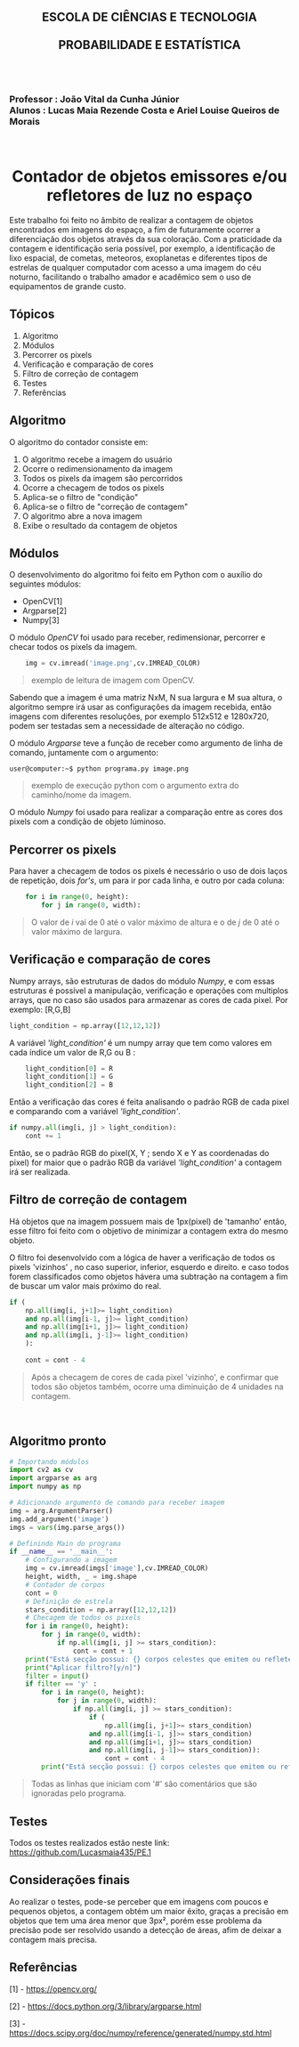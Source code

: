 <h2 align = "center">
ESCOLA DE CIÊNCIAS E TECNOLOGIA
<br>
<br>
PROBABILIDADE E ESTATÍSTICA 
</h2>
<br>
<br>
<h3>
Professor : João Vital da Cunha Júnior 
<br>
Alunos : Lucas Maia Rezende Costa e Ariel Louise Queiros de Morais
</h3></h3>
<br>
<h1 align='center'> 
Contador de objetos emissores e/ou refletores de luz no espaço
</h1>
Este trabalho foi feito no âmbito de realizar a contagem de objetos encontrados em imagens do espaço, a fim de futuramente ocorrer a diferenciação dos objetos através da sua coloração. Com a praticidade da contagem e identificação 
seria possível, por exemplo, a identificação de lixo espacial, de cometas, meteoros, exoplanetas e diferentes tipos de estrelas de qualquer computador com acesso a uma imagem do céu noturno, facilitando o trabalho amador e acadêmico sem o uso de equipamentos de grande custo.
<br>

## Tópicos
1. Algoritmo
1. Módulos
1. Percorrer os pixels
1. Verificação e comparação de cores
1. Filtro de correção de contagem  
1. Testes
1. Referências

## Algoritmo  
O algoritmo do contador consiste em:

<ol>
    <li>O algoritmo recebe a imagem do usuário</li>
    <li>Ocorre o redimensionamento da imagem </li>
    <li>Todos os pixels da imagem são percorridos</li>
    <li>Ocorre a checagem de todos os pixels</li>
    <li>Aplica-se o filtro de "condição"</li>
    <li>Aplica-se o filtro de "correção de contagem"</li>
    <li>O algoritmo abre a nova imagem</li>
    <li>Exibe o resultado da contagem de objetos</li>
</ol>

## Módulos
O desenvolvimento do algoritmo foi feito em Python com o auxílio do seguintes módulos:

* OpenCV[1]
* Argparse[2]
* Numpy[3]

O módulo _OpenCV_ foi usado para receber, redimensionar, percorrer e checar todos os pixels da imagem.

```Python
    img = cv.imread('image.png',cv.IMREAD_COLOR)
``` 
> exemplo de leitura de imagem com OpenCV.

Sabendo que a imagem é uma matriz NxM, N sua largura e M sua altura, o algoritmo sempre irá usar as configurações da imagem recebida, então imagens com diferentes resoluções, por exemplo 512x512 e 1280x720, podem ser testadas sem a necessidade de alteração no código.

O módulo _Argparse_ teve a função de receber como argumento de linha de comando, juntamente com o argumento:
```console
user@computer:~$ python programa.py image.png
```
> exemplo de execução python com o argumento extra do caminho/nome da imagem.

O módulo _Numpy_ foi usado para realizar a comparação entre as cores dos pixels com a condição de objeto lúminoso.

## Percorrer os pixels
Para haver a checagem de todos os pixels é necessário o uso de dois laços de repetição, dois _for's_, um para ir por cada linha, e outro por cada coluna:
```python
    for i in range(0, height):
        for j in range(0, width):
```
> O valor de _i_ vai de 0 até o valor máximo de altura e o de _j_ de 0 até o valor máximo de largura.

## Verificação e comparação de cores

Numpy arrays, são estruturas de dados do módulo _Numpy_, e com essas estruturas é possível a manipulação, verificação e operações com multiplos arrays, que no caso são usados para armazenar as cores de cada pixel. Por exemplo:
[R,G,B]
```python
light_condition = np.array([12,12,12])
```
A variável _'light_condition'_ é um numpy array que tem como valores em cada índice um valor de R,G ou B :
```Python
    light_condition[0] = R
    light_condition[1] = G
    light_condition[2] = B
```
Então a verificação das cores é feita analisando o padrão RGB de cada pixel e comparando com a variável _'light_condition'_.
```Python
if numpy.all(img[i, j] > light_condition):
    cont += 1
```
Então, se o padrão RGB do pixel(X, Y ; sendo X e Y as coordenadas do pixel) for maior que o padrão RGB da variável  _'light_condition'_ a contagem irá ser realizada.

## Filtro de correção de contagem
Há objetos que na imagem possuem mais de 1px(pixel) de 'tamanho' então, esse filtro foi feito com o objetivo de minimizar a contagem extra do mesmo objeto. 

O filtro foi desenvolvido com a lógica de haver a verificação de todos os pixels 'vizinhos' , no caso superior, inferior, esquerdo e direito. e caso todos forem classificados como objetos hávera uma subtração na contagem a fim de buscar um valor mais próximo do real.

```python
if (
    np.all(img[i, j+1]>= light_condition) 
    and np.all(img[i-1, j]>= light_condition) 
    and np.all(img[i+1, j]>= light_condition)  
    and np.all(img[i, j-1]>= light_condition)
    ):
    
    cont = cont - 4
```
> Após a checagem de cores de cada pixel 'vizinho', e confirmar que todos são objetos também, ocorre uma diminuição de 4 unidades na contagem.

<br>

## Algoritmo pronto
```python
# Importando módulos
import cv2 as cv
import argparse as arg
import numpy as np

# Adicionando argumento de comando para receber imagem  
img = arg.ArgumentParser()
img.add_argument('image')
imgs = vars(img.parse_args())

# Definindo Main do programa
if __name__ == '__main__':
    # Configurando a imagem
    img = cv.imread(imgs['image'],cv.IMREAD_COLOR)
    height, width, _ = img.shape
    # Contador de corpos
    cont = 0
    # Definição de estrela
    stars_condition = np.array([12,12,12])
    # Checagem de todos os pixels
    for i in range(0, height):
        for j in range(0, width):
            if np.all(img[i, j] >= stars_condition):
                cont = cont + 1
    print("Está secção possui: {} corpos celestes que emitem ou refletem luz".format(cont))
    print("Aplicar filtro?[y/n]")
    filter = input()
    if filter == 'y' :
        for i in range(0, height):
            for j in range(0, width):
                if np.all(img[i, j] >= stars_condition):
                    if (
                        np.all(img[i, j+1]>= stars_condition) 
                    and np.all(img[i-1, j]>= stars_condition) 
                    and np.all(img[i+1, j]>= stars_condition)  
                    and np.all(img[i, j-1]>= stars_condition)):
                        cont = cont - 4
        print("Está secção possui: {} corpos celestes que emitem ou refletem luz (Filtro aplicado)".format(cont))
```
> Todas as linhas que iniciam com '#' são comentários que são ignoradas pelo programa.
## Testes

Todos os testes realizados estão neste link: https://github.com/Lucasmaia435/PE.1
## Considerações finais

Ao realizar o testes, pode-se perceber que em imagens com poucos e pequenos objetos, a contagem obtém um maior êxito, graças a precisão em objetos que tem uma área menor que 3px², porém esse problema da precisão pode ser resolvido usando a detecção de áreas, afim de deixar a contagem mais precisa.


## Referências

[1] - https://opencv.org/

[2] - https://docs.python.org/3/library/argparse.html

[3] - https://docs.scipy.org/doc/numpy/reference/generated/numpy.std.html